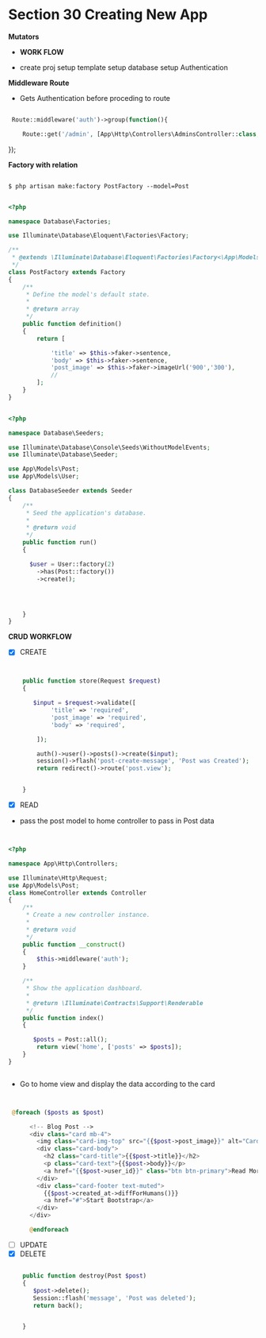 # Section 30 Creating New App

**Mutators**

- **WORK FLOW**

- create proj setup template setup database setup Authentication

**Middleware Route**

- Gets Authentication before proceding to route

```php

 Route::middleware('auth')->group(function(){

    Route::get('/admin', [App\Http\Controllers\AdminsController::class, 'index'])->name('admin.index');

```

});

**Factory with relation**

```

$ php artisan make:factory PostFactory --model=Post

```

```php

<?php

namespace Database\Factories;

use Illuminate\Database\Eloquent\Factories\Factory;

/**
 * @extends \Illuminate\Database\Eloquent\Factories\Factory<\App\Models\Post>
 */
class PostFactory extends Factory
{
    /**
     * Define the model's default state.
     *
     * @return array
     */
    public function definition()
    {
        return [

            'title' => $this->faker->sentence,
            'body' => $this->faker->sentence,
            'post_image' => $this->faker->imageUrl('900','300'),
            //
        ];
    }
}


```

```php

<?php

namespace Database\Seeders;

use Illuminate\Database\Console\Seeds\WithoutModelEvents;
use Illuminate\Database\Seeder;

use App\Models\Post;
use App\Models\User;

class DatabaseSeeder extends Seeder
{
    /**
     * Seed the application's database.
     *
     * @return void
     */
    public function run()
    {

      $user = User::factory(2)
        ->has(Post::factory())
        ->create();




    }
}

```

**CRUD WORKFLOW**

- [x] CREATE

```php


    public function store(Request $request)
    {

       $input = $request->validate([
            'title' => 'required',
            'post_image' => 'required',
            'body' => 'required',

        ]);

        auth()->user()->posts()->create($input);
        session()->flash('post-create-message', 'Post was Created');
        return redirect()->route('post.view');


    }


```

- [x] READ

- pass the post model to home controller to pass in Post data

```php


<?php

namespace App\Http\Controllers;

use Illuminate\Http\Request;
use App\Models\Post;
class HomeController extends Controller
{
    /**
     * Create a new controller instance.
     *
     * @return void
     */
    public function __construct()
    {
        $this->middleware('auth');
    }

    /**
     * Show the application dashboard.
     *
     * @return \Illuminate\Contracts\Support\Renderable
     */
    public function index()
    {

       $posts = Post::all();
        return view('home', ['posts' => $posts]);
    }
}



```

- Go to home view and display the data according to the card

```php


 @foreach ($posts as $post)

      <!-- Blog Post -->
      <div class="card mb-4">
        <img class="card-img-top" src="{{$post->post_image}}" alt="Card image cap">
        <div class="card-body">
          <h2 class="card-title">{{$post->title}}</h2>
          <p class="card-text">{{$post->body}}</p>
          <a href="{{$post->user_id}}" class="btn btn-primary">Read More &rarr;</a>
        </div>
        <div class="card-footer text-muted">
          {{$post->created_at->diffForHumans()}}
          <a href="#">Start Bootstrap</a>
        </div>
      </div>

      @endforeach

```

- [ ] UPDATE
- [x] DELETE

```php

    public function destroy(Post $post)
    {
       $post->delete();
       Session::flash('message', 'Post was deleted');
       return back();


    }
```
